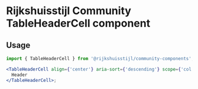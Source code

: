<!-- @license CC0-1.0 -->

# Rijkshuisstijl Community TableHeaderCell component

## Usage

```jsx
import { TableHeaderCell } from '@rijkshuisstijl/community-components';

<TableHeaderCell align={'center'} aria-sort={'descending'} scope={'col'} withSorting>
  Header
</TableHeaderCell>;
```
